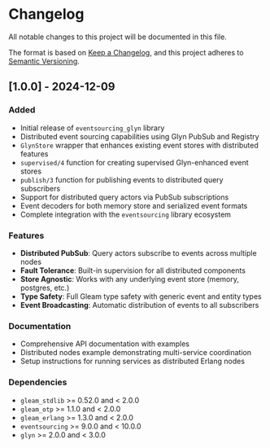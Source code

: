 # Changelog

All notable changes to this project will be documented in this file.

The format is based on [Keep a Changelog](https://keepachangelog.com/en/1.0.0/),
and this project adheres to [Semantic Versioning](https://semver.org/spec/v2.0.0.html).

## [1.0.0] - 2024-12-09

### Added
- Initial release of `eventsourcing_glyn` library
- Distributed event sourcing capabilities using Glyn PubSub and Registry
- `GlynStore` wrapper that enhances existing event stores with distributed features
- `supervised/4` function for creating supervised Glyn-enhanced event stores
- `publish/3` function for publishing events to distributed query subscribers
- Support for distributed query actors via PubSub subscriptions
- Event decoders for both memory store and serialized event formats
- Complete integration with the `eventsourcing` library ecosystem

### Features
- **Distributed PubSub**: Query actors subscribe to events across multiple nodes
- **Fault Tolerance**: Built-in supervision for all distributed components
- **Store Agnostic**: Works with any underlying event store (memory, postgres, etc.)
- **Type Safety**: Full Gleam type safety with generic event and entity types
- **Event Broadcasting**: Automatic distribution of events to all subscribers

### Documentation
- Comprehensive API documentation with examples
- Distributed nodes example demonstrating multi-service coordination
- Setup instructions for running services as distributed Erlang nodes

### Dependencies
- `gleam_stdlib` >= 0.52.0 and < 2.0.0
- `gleam_otp` >= 1.1.0 and < 2.0.0
- `gleam_erlang` >= 1.3.0 and < 2.0.0
- `eventsourcing` >= 9.0.0 and < 10.0.0
- `glyn` >= 2.0.0 and < 3.0.0